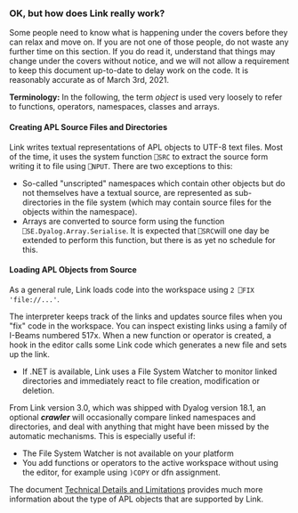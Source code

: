 ### OK, but how does Link really work?

Some people need to know what is happening under the covers before they can relax and move on. If you are not one of those people, do not waste any further time on this section. If you do read it, understand that things may change under the covers without notice, and we will not allow a requirement to keep this document up-to-date to delay work on the code. It is reasonably accurate as of March 3rd, 2021.

**Terminology:** In the following, the term *object* is used very loosely to refer to functions, operators, namespaces, classes and arrays.

#### Creating APL Source Files and Directories

Link writes textual representations of APL objects to UTF-8 text files. Most of the time, it uses the system function `⎕SRC` to extract the source form writing it to file using `⎕NPUT`. There are two exceptions to this:

* So-called "unscripted" namespaces which contain other objects but do not themselves have a textual source, are represented as sub-directories in the file system (which may contain source files for the objects within the namespace).
* Arrays are converted to source form using the function ` ⎕SE.Dyalog.Array.Serialise`. It is expected that `⎕SRC`will one day be extended to perform this function, but there is as yet no schedule for this.

#### Loading APL Objects from Source

As a general rule, Link loads code into the workspace using `2 ⎕FIX 'file://...'`. 

The interpreter keeps track of the links and updates source files when you "fix" code in the workspace. You can inspect existing links using a family of I-Beams numbered 517x. When a new function or operator is created, a hook in the editor calls some Link code which generates a new file and sets up the link.

* If .NET is available, Link uses a File System Watcher to monitor linked directories and immediately react to file creation, modification or deletion.

From Link version 3.0, which was shipped with Dyalog version 18.1, an optional ***crawler*** will occasionally compare linked namespaces and directories, and deal with anything that might have been missed by the automatic mechanisms. This is especially useful if:

* The File System Watcher is not available on your platform
* You add functions or operators to the active workspace without using the editor, for example using ``)COPY`` or dfn assignment.

The document [Technical Details and Limitations](TechDetails.md) provides much more information about the type of APL objects that are supported by Link.
